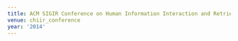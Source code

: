 ```yaml
---
title: ACM SIGIR Conference on Human Information Interaction and Retrieval (2014)
venue: chiir_conference
year: '2014'
---
```

